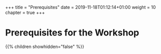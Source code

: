 +++
title = "Prerequisites"
date = 2019-11-18T01:12:14+01:00
weight = 10
chapter = true
+++

# Prerequisites for the Workshop

{{% children showhidden="false" %}}